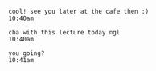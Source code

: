 ```
cool! see you later at the cafe then :)
10:40am
```

```
cba with this lecture today ngl
10:40am
```

```
you going?
10:41am
```
